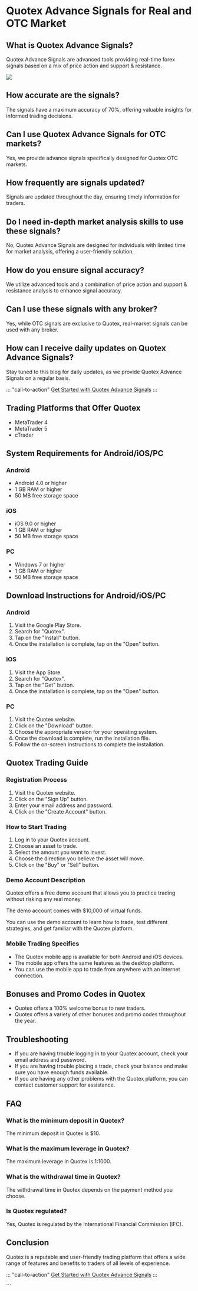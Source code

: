 # Quotex Advance Signals for Real and OTC Market

## What is Quotex Advance Signals?

Quotex Advance Signals are advanced tools providing real-time forex
signals based on a mix of price action and support & resistance.

[![](https://static.quotex.io/files/4_en/300_250.jpg)](https://traff.sbs/brokerqxlid)

## How accurate are the signals?

The signals have a maximum accuracy of 70%, offering valuable insights
for informed trading decisions.

## Can I use Quotex Advance Signals for OTC markets?

Yes, we provide advance signals specifically designed for Quotex OTC
markets.

## How frequently are signals updated?

Signals are updated throughout the day, ensuring timely information for
traders.

## Do I need in-depth market analysis skills to use these signals?

No, Quotex Advance Signals are designed for individuals with limited
time for market analysis, offering a user-friendly solution.

## How do you ensure signal accuracy?

We utilize advanced tools and a combination of price action and support
& resistance analysis to enhance signal accuracy.

## Can I use these signals with any broker?

Yes, while OTC signals are exclusive to Quotex, real-market signals can
be used with any broker.

## How can I receive daily updates on Quotex Advance Signals?

Stay tuned to this blog for daily updates, as we provide Quotex Advance
Signals on a regular basis.

::: \"call-to-action\"
[Get Started with Quotex Advance
Signals](\%22https://traff.sbs/brokerqxlid\%22)
:::

## Trading Platforms that Offer Quotex

-   MetaTrader 4
-   MetaTrader 5
-   cTrader

## System Requirements for Android/iOS/PC

### Android

-   Android 4.0 or higher
-   1 GB RAM or higher
-   50 MB free storage space

### iOS

-   iOS 9.0 or higher
-   1 GB RAM or higher
-   50 MB free storage space

### PC

-   Windows 7 or higher
-   1 GB RAM or higher
-   50 MB free storage space

## Download Instructions for Android/iOS/PC

### Android

1.  Visit the Google Play Store.
2.  Search for "Quotex".
3.  Tap on the "Install" button.
4.  Once the installation is complete, tap on the "Open" button.

### iOS

1.  Visit the App Store.
2.  Search for "Quotex".
3.  Tap on the "Get" button.
4.  Once the installation is complete, tap on the "Open" button.

### PC

1.  Visit the Quotex website.
2.  Click on the "Download" button.
3.  Choose the appropriate version for your operating system.
4.  Once the download is complete, run the installation file.
5.  Follow the on-screen instructions to complete the installation.

## Quotex Trading Guide

### Registration Process

1.  Visit the Quotex website.
2.  Click on the "Sign Up" button.
3.  Enter your email address and password.
4.  Click on the "Create Account" button.

### How to Start Trading

1.  Log in to your Quotex account.
2.  Choose an asset to trade.
3.  Select the amount you want to invest.
4.  Choose the direction you believe the asset will move.
5.  Click on the "Buy" or "Sell" button.

### Demo Account Description

Quotex offers a free demo account that allows you to practice trading
without risking any real money.

The demo account comes with \$10,000 of virtual funds.

You can use the demo account to learn how to trade, test different
strategies, and get familiar with the Quotex platform.

### Mobile Trading Specifics

-   The Quotex mobile app is available for both Android and iOS devices.
-   The mobile app offers the same features as the desktop platform.
-   You can use the mobile app to trade from anywhere with an internet
    connection.

## Bonuses and Promo Codes in Quotex

-   Quotex offers a 100% welcome bonus to new traders.
-   Quotex offers a variety of other bonuses and promo codes throughout
    the year.

## Troubleshooting

-   If you are having trouble logging in to your Quotex account, check
    your email address and password.
-   If you are having trouble placing a trade, check your balance and
    make sure you have enough funds available.
-   If you are having any other problems with the Quotex platform, you
    can contact customer support for assistance.

## FAQ

### What is the minimum deposit in Quotex?

The minimum deposit in Quotex is \$10.

### What is the maximum leverage in Quotex?

The maximum leverage in Quotex is 1:1000.

### What is the withdrawal time in Quotex?

The withdrawal time in Quotex depends on the payment method you choose.

### Is Quotex regulated?

Yes, Quotex is regulated by the International Financial Commission
(IFC).

## Conclusion

Quotex is a reputable and user-friendly trading platform that offers a
wide range of features and benefits to traders of all levels of
experience.

::: \"call-to-action\"
[Get Started with Quotex Advance
Signals](\%22https://traff.sbs/brokerqxlid\%22)
:::

\`\`\`

